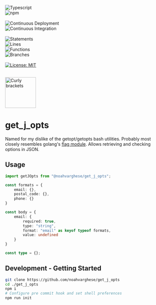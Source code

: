 ![Typescript](https://img.shields.io/badge/TypeScript-007ACC?style=for-the-badge&logo=typescript&logoColor=white)
<br />
![npm](https://badges.aleen42.com/src/npm.svg)
<br />
<br />
![Continuous Deployment](https://github.com/noahvarghese/getJsonOpts/actions/workflows/cd.yaml/badge.svg)
<br />
![Continuous Integration](https://github.com/noahvarghese/getJsonOpts/actions/workflows/ci.yaml/badge.svg)
<br />
<br />
![Statements](https://img.shields.io/badge/statements-69.87%25-red.svg?style=flat)
<br/>
![Lines](https://img.shields.io/badge/lines-67.94%25-red.svg?style=flat)
<br/>
![Functions](https://img.shields.io/badge/functions-53.84%25-red.svg?style=flat)
<br/>
![Branches](https://img.shields.io/badge/branches-62.71%25-red.svg?style=flat)
<br/>
<br/>
[![License: MIT](https://img.shields.io/badge/License-MIT-yellow.svg)](https://opensource.org/licenses/MIT)
<br />
<br />

<img src="https://raw.githubusercontent.com/noahvarghese/get_j_opts/main/assets/curly-bracket.png" width="100" alt="Curly brackets" />

# get_j_opts 

Named for my dislike of the getopt/getopts bash utilities.
Probably most closely resembles golang's <a href="https://pkg.go.dev/flag">flag module</a>.
Allows retrieving and checking options in JSON.

## Usage

```typescript
import getJOpts from "@noahvarghese/get_j_opts";

const formats = {
    email: {},
    postal_code: {},
    phone: {}
}

const body = {
    email: {
        required: true, 
        type: "string",
        format: "email" as keyof typeof formats,
        value: undefined
    }
}

const type = {};


```

## Development - Getting Started

```bash
git clone https://github.com/noahvarghese/get_j_opts
cd ./get_j_opts
npm i
# Configure pre commit hook and set shell preferences
npm run init
```

